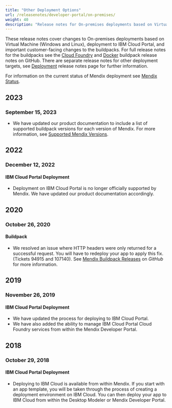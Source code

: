 ```yaml
---
title: "Other Deployment Options"
url: /releasenotes/developer-portal/on-premises/
weight: 40
description: "Release notes for On-premises deployments based on Virtual Machine (Windows and Linux) and Buildpacks (Cloud Foundry and Docker)"
---
```


These release notes cover changes to On-premises deployments based on Virtual Machine (Windows and Linux), deployment to IBM Cloud Portal, and important customer-facing changes to the buildpacks. For full release notes for the buildpacks see the [Cloud Foundry](https://github.com/mendix/cf-mendix-buildpack/releases) and [Docker](https://github.com/mendix/docker-mendix-buildpack/releases) buildpack release notes on GitHub. There are separate release notes for other deployment targets, see [Deployment](/releasenotes/developer-portal/deployment/) release notes page for further information.

For information on the current status of Mendix deployment see [Mendix Status](https://status.mendix.com/).

## 2023

### September 15, 2023

* We have updated our product documentation to include a list of supported buildpack versions for each version of Mendix. For more information, see [Supported Mendix Versions](https://github.com/mendix/cf-mendix-buildpack#supported-mendix-versions).

## 2022

### December 12, 2022

#### IBM Cloud Portal Deployment

* Deployment on IBM Cloud Portal is no longer officially supported by Mendix. We have updated our product documentation accordingly.

## 2020

### October 26, 2020

#### Buildpack

* We resolved an issue where HTTP headers were only returned for a successful request. You will have to redeploy your app to apply this fix. (Tickets 94915 and 107140). See [Mendix Buildpack Releases](https://github.com/mendix/cf-mendix-buildpack/releases) on *GitHub* for more information.

## 2019

### November 26, 2019

#### IBM Cloud Portal Deployment

* We have updated the process for deploying to IBM Cloud Portal.
* We have also added the ability to manage IBM Cloud Portal Cloud Foundry  services from within the Mendix Developer Portal.

## 2018

### October 29, 2018

#### IBM Cloud Portal Deployment

* Deploying to IBM Cloud is available from within Mendix. If you start with an app template, you will be taken through the process of creating a deployment environment on IBM Cloud. You can then deploy your app to IBM Cloud from within the Desktop Modeler or Mendix Developer Portal.
